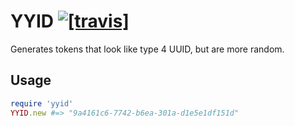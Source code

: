 # YYID [![[travis]](https://travis-ci.org/janlelis/yyid.png)](https://travis-ci.org/janlelis/yyid)

Generates tokens that look like type 4 UUID, but are more random.

## Usage

```ruby
require 'yyid'
YYID.new #=> "9a4161c6-7742-b6ea-301a-d1e5e1df151d"
```

